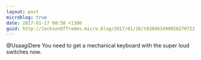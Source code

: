 ```yaml
---
layout: post
microblog: true
date: 2017-01-17 00:58 +1300
guid: http://JacksonOfTrades.micro.blog/2017/01/16/t820963490026270722.html
---
```

@UsaagiDere You need to get a mechanical keyboard with the super loud switches now.
